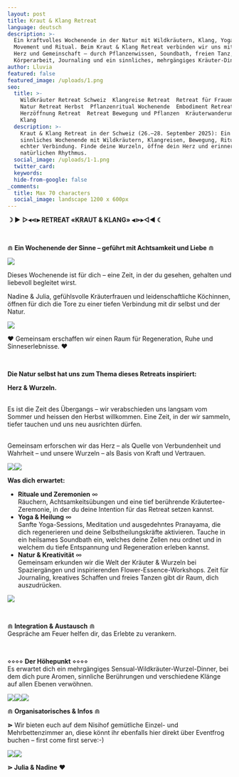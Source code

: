 ```yaml
---
layout: post
title: Kraut & Klang Retreat
language: deutsch
description: >-
  Ein kraftvolles Wochenende in der Natur mit Wildkräutern, Klang, Yoga, Somatic
  Movement und Ritual. Beim Kraut & Klang Retreat verbinden wir uns mit Erde,
  Herz und Gemeinschaft – durch Pflanzenwissen, Soundbath, freien Tanz, achtsame
  Körperarbeit, Journaling und ein sinnliches, mehrgängiges Kräuter-Dinner.
author: Lluvia
featured: false
featured_image: /uploads/1.png
seo:
  title: >-
    Wildkräuter Retreat Schweiz  Klangreise Retreat  Retreat für Frauen Schweiz 
    Natur Retreat Herbst  Pflanzenritual Wochenende  Embodiment Retreat 
    Herzöffnung Retreat  Retreat Bewegung und Pflanzen  Kräuterwanderung und
    Klang
  description: >-
    Kraut & Klang Retreat in der Schweiz (26.–28. September 2025): Ein
    sinnliches Wochenende mit Wildkräutern, Klangreisen, Bewegung, Ritual und
    echter Verbindung. Finde deine Wurzeln, öffne dein Herz und erinnere deinen
    natürlichen Rhythmus.
  social_image: /uploads/1-1.png
  twitter_card:
  keywords:
  hide-from-google: false
_comments:
  title: Max 70 characters
  social_image: landscape 1200 x 600px
---
```

**☽ ►** **▻◂⋖⫸ RETREAT «KRAUT & KLANG» ⫷⋗▸◅◄ ☾**

&nbsp;

⋒ **Ein Wochenende der Sinne – geführt mit Achtsamkeit und Liebe** ⋒

![](/uploads/2-2.png)

Dieses Wochenende ist für dich – eine Zeit, in der du gesehen, gehalten und liebevoll begleitet wirst.

Nadine & Julia, gefühlsvolle Kräuterfrauen und leidenschaftliche Köchinnen, öffnen für dich die Tore zu einer tiefen Verbindung mit dir selbst und der Natur.

![](/uploads/9.png)

♥ Gemeinsam erschaffen wir einen Raum für Regeneration, Ruhe und Sinneserlebnisse. ♥

&nbsp;

**Die Natur selbst hat uns zum Thema dieses Retreats inspiriert:**

**Herz & Wurzeln.**

<br>Es ist die Zeit des Übergangs – wir verabschieden uns langsam vom Sommer und heissen den Herbst willkommen. Eine Zeit, in der wir sammeln, tiefer tauchen und uns neu ausrichten dürfen.

<br>Gemeinsam erforschen wir das Herz – als Quelle von Verbundenheit und Wahrheit – und unsere Wurzeln – als Basis von Kraft und Vertrauen.

![](/uploads/4-1.png)![](/uploads/7.png)<br>

**Was dich erwartet:**

* **Rituale und Zeremonien** ∞<br>Räuchern, Achtsamkeitsübungen und eine tief berührende Kräutertee-Zeremonie, in der du deine Intention für das Retreat setzen kannst.
* **Yoga & Heilung** ∞<br>Sanfte Yoga-Sessions, Meditation und ausgedehntes Pranayama, die dich regenerieren und deine Selbstheilungskräfte aktivieren. Tauche in ein heilsames Soundbath ein, welches deine Zellen neu ordnet und in welchem du tiefe Entspannung und Regeneration erleben kannst.
* **Natur & Kreativität** ∞<br>Gemeinsam erkunden wir die Welt der Kräuter & Wurzeln bei Spaziergängen und inspirierenden Flower-Essence-Workshops. Zeit für Journaling, kreatives Schaffen und freies Tanzen gibt dir Raum, dich auszudrücken.

![](/uploads/5.png)

&nbsp;

⋒ **Integration & Austausch** ⋒<br>Gespräche am Feuer helfen dir, das Erlebte zu verankern.

&nbsp;

⋄⋄⋄⋄ **Der Höhepunkt** ⋄⋄⋄⋄<br>Es erwartet dich ein mehrgängiges Sensual-Wildkräuter-Wurzel-Dinner, bei dem dich pure Aromen, sinnliche Berührungen und verschiedene Klänge auf allen Ebenen verwöhnen.

![](/uploads/3.png)![](/uploads/6.png)![](/uploads/pajuramacopyright-114.jpg)

⋒ **Organisatorisches & Infos** ⋒

**⋗** Wir bieten euch auf dem Nisihof gemütliche Einzel- und Mehrbettenzimmer an, diese könnt ihr ebenfalls hier direkt über Eventfrog buchen – first come first serve:-)

![](/uploads/8.png)![](/uploads/10.png)

**⋗ Julia & Nadine** ♥